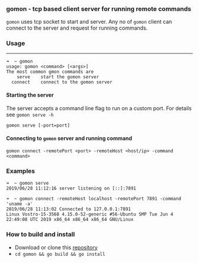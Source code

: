 ### **gomon** - tcp based client server for running remote commands

`gomon` uses tcp socket to start and server. Any no of `gomon` client can connect to the server and request for running commands.

### Usage
---
```
➜  ~ gomon
usage: gomon <command> [<args>]
The most common gmon commands are
    serve    start the gomon server
  connect    connect to the gomon server
```
#### Starting the server
The server accepts a command line flag to run on a custom port. For details see `gomon serve -h`
```
gomon serve [-port=port]
```

#### Connecting to `gomon` server and running command
```
gomon connect -remotePort <port> -remoteHost <host/ip> -command <command>
```

### Examples
```
➜  ~ gomon serve
2019/06/28 11:12:16 server listening on [::]:7891

➜  ~ gomon connect -remoteHost localhost -remotePort 7891 -command 'uname -a'
2019/06/28 11:13:02 Connected to 127.0.0.1:7891
Linux Vostro-15-3568 4.15.0-52-generic #56-Ubuntu SMP Tue Jun 4 22:49:08 UTC 2019 x86_64 x86_64 x86_64 GNU/Linux

```

### How to build and install
-   Download or clone this [repository](https://github.com/srvstva/gomon)
-   `cd gomon && go build && go install`
